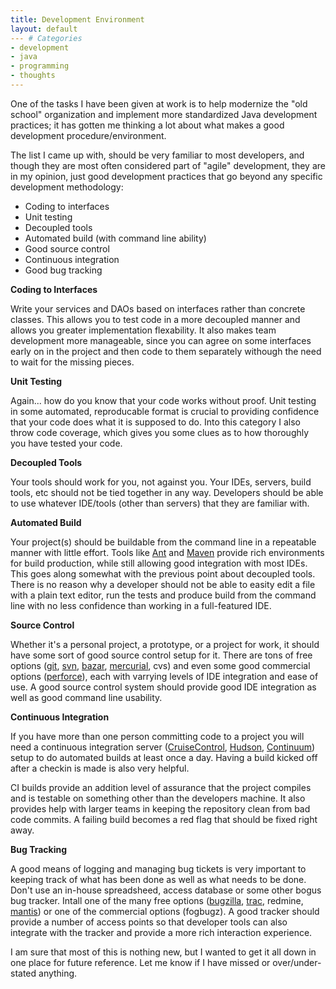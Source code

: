 ```yaml
---
title: Development Environment
layout: default
--- # Categories
- development
- java
- programming
- thoughts
---
```


One of the tasks I have been given at work is to help modernize the "old school" organization and implement more standardized Java development practices; it has gotten me thinking a lot about what makes a good development procedure/environment.

The list I came up with, should be very familiar to most developers, and though they are most often considered part of "agile" development, they are in my opinion, just good development practices that go beyond any specific development methodology:

<ul>
    <li>Coding to interfaces</li>
    <li>Unit testing</li>
    <li>Decoupled tools</li>
    <li>Automated build (with command line ability)</li>
    <li>Good source control</li>
    <li>Continuous integration</li>
    <li>Good bug tracking</li>
</ul>

<strong>Coding to Interfaces</strong>

Write your services and DAOs based on interfaces rather than concrete classes. This allows you to test code in a more decoupled manner and allows you greater implementation flexability. It also makes team development more manageable, since you can agree on some interfaces early on in the project and then code to them separately withough the need to wait for the missing pieces.

<strong>Unit Testing</strong>

Again... how do you know that your code works without proof. Unit testing in some automated, reproducable format is crucial to providing confidence that your code does what it is supposed to do. Into this category I also throw code coverage, which gives you some clues as to how thoroughly you have tested your code.

<strong>Decoupled Tools</strong>

Your tools should work for you, not against you. Your IDEs, servers, build tools, etc should not be tied together in any way. Developers should be able to use whatever IDE/tools (other than servers) that they are familiar with.

<strong>Automated Build</strong>

Your project(s) should be buildable from the command line in a repeatable manner with little effort. Tools like <a href="http://ant.apache.org">Ant</a> and <a href="http://maven.apache.org">Maven</a> provide rich environments for build production, while still allowing good integration with most IDEs. This goes along somewhat with the previous point about decoupled tools. There is no reason why a developer should not be able to easity edit a file with a plain text editor, run the tests and produce build from the command line with no less confidence than working in a full-featured IDE.

<strong>Source Control</strong>

Whether it's a personal project, a prototype, or a project for work, it should have some sort of good source control setup for it. There are tons of free options (<a href="http://gitscm.org/">git</a>, <a href="http://subversion.tigris.org/">svn</a>, <a href="http://bazaar-vcs.org/en/">bazar</a>, <a href="http://mercurial.selenic.com/">mercurial</a>, cvs) and even some good commercial options (<a href="http://perforce.com">perforce</a>), each with varrying levels of IDE integration and ease of use. A good source control system should provide good IDE integration as well as good command line usability.

<strong>Continuous Integration</strong>

If you have more than one person committing code to a project you will need a continuous integration server (<a href="http://cruisecontrol.sourceforge.net/">CruiseControl</a>, <a href="http://hudson-ci.org/">Hudson</a>, <a href="http://continuum.apache.org/">Continuum</a>) setup to do automated builds at least once a day. Having a build kicked off after a checkin is made is also very helpful.

CI builds provide an addition level of assurance that the project compiles and is testable on something other than the developers machine. It also provides help with larger teams in keeping the repository clean from bad code commits. A failing build becomes a red flag that should be fixed right away.

<strong>Bug Tracking</strong>

A good means of logging and managing bug tickets is very important to keeping track of what has been done as well as what needs to be done. Don't use an in-house spreadsheed, access database or some other bogus bug tracker. Intall one of the many free options (<a href="http://www.bugzilla.org/">bugzilla</a>, <a href="http://trac.edgewall.org/">trac</a>, redmine, <a href="http://www.mantisbt.org/">mantis</a>) or one of the commercial options (fogbugz). A good tracker should provide a number of access points so that developer tools can also integrate with the tracker and provide a more rich interaction experience.

I am sure that most of this is nothing new, but I wanted to get it all down in one place for future reference. Let me know if I have missed or over/under-stated anything.

